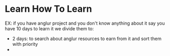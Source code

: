 Learn How To Learn
==================

EX: if you have anglur project and you don't know anything about it
say you have 10 days to learn it
we divide them to:
- 2 days: to search about anglur resources to earn from it and sort them with priority
- 